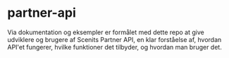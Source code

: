 # partner-api
Via dokumentation og eksempler er formålet med dette repo at give udviklere og brugere af Scenits Partner API, en klar forståelse af, hvordan API'et fungerer, hvilke funktioner det tilbyder, og hvordan man bruger det.
